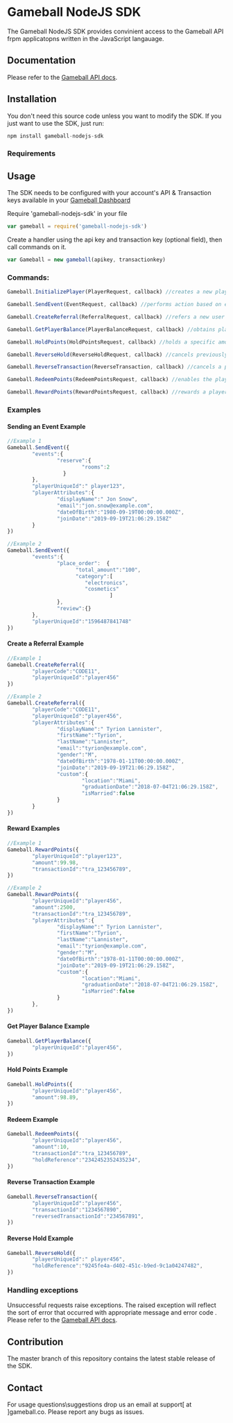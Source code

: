 # **Gameball NodeJS SDK**

The Gameball NodeJS SDK provides convinient access to the Gameball API frpm applicatopns written in the JavaScript langauage. 
## Documentation

Please refer to the  [Gameball API docs](https://docs.gameball.co).
## Installation

You don't need this source code unless you want to modify the SDK. If you just
want to use the SDK, just run:
```js
npm install gameball-nodejs-sdk
```
### Requirements
## Usage

The SDK needs to be configured with your account's API & Transaction keys available in your [Gameball Dashboard](https://help.gameball.co/en/articles/3467114-get-your-account-integration-details-api-key-and-transaction-key)

Require 'gameball-nodejs-sdk' in your file
```js
var gameball = require('gameball-nodejs-sdk')
```
Create a handler using the api key and transaction key (optional field), then call commands on it.
```js
var Gameball = new gameball(apikey, transactionkey)
```
### Commands:
```js
Gameball.InitializePlayer(PlayerRequest, callback) //creates a new player with the given player attributes.

Gameball.SendEvent(EventRequest, callback) //performs action based on event triggered by users.

Gameball.CreateReferral(ReferralRequest, callback) //refers a new user through player with the given player code.

Gameball.GetPlayerBalance(PlayerBalanceRequest, callback) //obtains player's balance value.

Gameball.HoldPoints(HoldPointsRequest, callback) //holds a specific amount of points from the player’s points balance. 

Gameball.ReverseHold(ReverseHoldRequest, callback) //cancels previously held points identified by the given hold reference. 

Gameball.ReverseTransaction(ReverseTransaction, callback) //cancels a purchase reward or refund a points redemption transactions in Gameball.

Gameball.RedeemPoints(RedeemPointsRequest, callback) //enables the player to use Gameball points as a payment method since it can be substituted for monetary values.

Gameball.RewardPoints(RewardPointsRequest, callback) //rewards a player with points equivalent to the given amount.
```
### Examples
#### Sending an Event Example
```js
//Example 1
Gameball.SendEvent({
        "events":{
                "reserve":{
                        "rooms":2
                  }
        },
        "playerUniqueId":" player123",
        "playerAttributes":{
                "displayName":" Jon Snow",
                "email":"jon.snow@example.com",
                "dateOfBirth":"1980-09-19T00:00:00.000Z",
                "joinDate":"2019-09-19T21:06:29.158Z"
        }
})

//Example 2
Gameball.SendEvent({
        "events":{
                "place_order":  {
                      "total_amount":"100",
                      "category":[
                         "electronics",
                         "cosmetics"
                                 ]
                },
                "review":{}
        },
        "playerUniqueId":"1596487841748"
})
```
#### Create a Referral Example
```js
//Example 1
Gameball.CreateReferral({
        "playerCode":"CODE11",
        "playerUniqueId":"player456"
})

//Example 2
Gameball.CreateReferral({
        "playerCode":"CODE11",
        "playerUniqueId":"player456",
        "playerAttributes":{
                "displayName":" Tyrion Lannister",
                "firstName":"Tyrion",
                "lastName":"Lannister",
                "email":"tyrion@example.com",
                "gender":"M",
                "dateOfBirth":"1978-01-11T00:00:00.000Z",
                "joinDate":"2019-09-19T21:06:29.158Z",
                "custom":{
                        "location":"Miami",
                        "graduationDate":"2018-07-04T21:06:29.158Z",
                        "isMarried":false
                }
        }
})
```
#### Reward Examples
```js
//Example 1
Gameball.RewardPoints({
        "playerUniqueId":"player123",
        "amount":99.98,
        "transactionId":"tra_123456789",
})

//Example 2
Gameball.RewardPoints({
        "playerUniqueId":"player456",
        "amount":2500,
        "transactionId":"tra_123456789",
        "playerAttributes":{
                "displayName":" Tyrion Lannister",
                "firstName":"Tyrion",
                "lastName":"Lannister",
                "email":"tyrion@example.com",
                "gender":"M",
                "dateOfBirth":"1978-01-11T00:00:00.000Z",
                "joinDate":"2019-09-19T21:06:29.158Z",
                "custom":{
                        "location":"Miami",
                        "graduationDate":"2018-07-04T21:06:29.158Z",
                        "isMarried":false
                }
        },
})
```
#### Get Player Balance Example 
```js
Gameball.GetPlayerBalance({
        "playerUniqueId":"player456",
})
```
#### Hold Points Example 
```js
Gameball.HoldPoints({
        "playerUniqueId":"player456",
        "amount":98.89,
})
```
#### Redeem Example 
```js
Gameball.RedeemPoints({
        "playerUniqueId":"player456",
        "amount":10,
        "transactionId":"tra_123456789",
        "holdReference":"2342452352435234",
})
```
#### Reverse Transaction Example
```js
Gameball.ReverseTransaction({
        "playerUniqueId":"player456",
        "transactionId":"1234567890",
        "reversedTransactionId":"234567891",
})
```
#### Reverse Hold Example
```js
Gameball.ReverseHold({
        "playerUniqueId":" player456",
        "holdReference":"9245fe4a-d402-451c-b9ed-9c1a04247482",
})
```
### Handling exceptions
Unsuccessful requests raise exceptions. The raised exception will reflect the sort of error that occurred with appropriate message and error code . Please refer to the  [Gameball API docs](https://docs.gameball.co).
## Contribution

The master branch of this repository contains the latest stable release of the SDK.
## Contact

For usage questions\suggestions drop us an email at support[ at ]gameball.co. Please report any bugs as issues.

